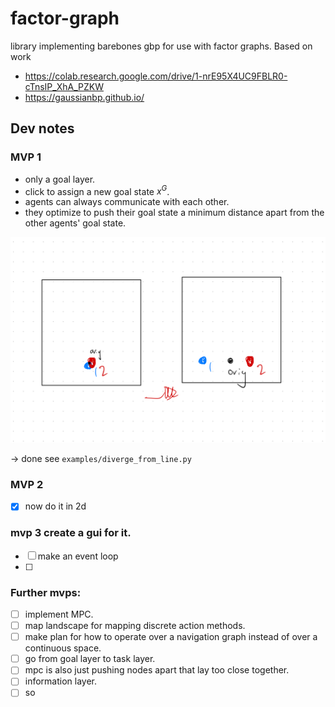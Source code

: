 # factor-graph
library implementing barebones gbp for use with factor graphs. Based on work
- https://colab.research.google.com/drive/1-nrE95X4UC9FBLR0-cTnsIP_XhA_PZKW
- https://gaussianbp.github.io/


## Dev notes
### MVP 1
- only a goal layer.
- click to assign a new goal state $x^G$.
- agents can always communicate with each other.
- they optimize to push their goal state a minimum distance apart from the other agents' goal state.

![Alt text](doc/mvp1.png)

-> done see `examples/diverge_from_line.py`

### MVP 2
- [x] now do it in 2d

### mvp 3 create a gui for it.
- [ ] make an event loop
- [ ]

### Further mvps:
- [ ] implement MPC.
- [ ] map landscape for mapping discrete action methods.
- [ ] make plan for how to operate over a navigation graph instead of over a continuous space.
- [ ] go from goal layer to task layer.
- [ ] mpc is also just pushing nodes apart that lay too close together.
- [ ] information layer.
- [ ] so
